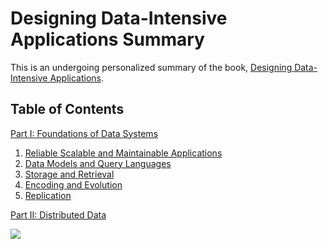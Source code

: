 # Designing Data-Intensive Applications Summary
This is an undergoing personalized summary of the book, [Designing Data-Intensive Applications](https://dataintensive.net/).

## Table of Contents
[Part I: Foundations of Data Systems](part_i.md)

1. [Reliable Scalable and Maintainable Applications](chapter_1.md)
1. [Data Models and Query Languages](chapter_2.md)
1. [Storage and Retrieval](chapter_3.md)
1. [Encoding and Evolution](chapter_4.md)
1. [Replication](chapter_5.md)

[Part II: Distributed Data](part_ii.md)

![](https://dataintensive.net/images/book-cover.png)

